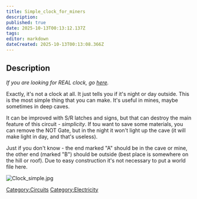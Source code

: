 ```yaml
---
title: Simple_clock_for_miners
description: 
published: true
date: 2025-10-13T00:13:12.137Z
tags: 
editor: markdown
dateCreated: 2025-10-13T00:13:08.366Z
---
```


## **Description**

*If you are looking for REAL clock, go
[here](Recipaedia/Electrics/Real_Time_Clock.md "wikilink").*

Exactly, it's not a clock at all. It just tells you if it's night or day
outside. This is the most simple thing that you can make. It's useful in
mines, maybe sometimes in deep caves.

It can be improved with S/R latches and signs, but that can destroy the
main feature of this circuit - *simplicity*. If tou want to save some
materials, you can remove the NOT Gate, but in the night it won't light
up the cave (it will make light in day, and that's useless).

Just if you don't know - the end marked "A" should be in the cave or
mine, the other end (marked "B") should be outside (best place is
somewhere on the hill or roof). Due to easy construction it's not
necessary to put a world file here.

![Clock_simple.jpg](Clock_simple.jpg "Clock_simple.jpg")

[Category:Circuits](Category:Circuits "wikilink")
[Category:Electricity](Category:Electricity "wikilink")